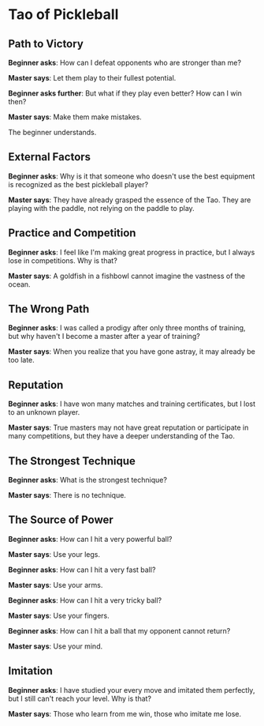 # Tao of Pickleball

## Path to Victory
**Beginner asks**: How can I defeat opponents who are stronger than me?

**Master says**: Let them play to their fullest potential.

**Beginner asks further**: But what if they play even better? How can I win then?

**Master says**: Make them make mistakes.

The beginner understands.

## External Factors
**Beginner asks**: Why is it that someone who doesn't use the best equipment is recognized as the best pickleball player?

**Master says**: They have already grasped the essence of the Tao. They are playing with the paddle, not relying on the paddle to play.

## Practice and Competition
**Beginner asks**: I feel like I'm making great progress in practice, but I always lose in competitions. Why is that?

**Master says**: A goldfish in a fishbowl cannot imagine the vastness of the ocean.

## The Wrong Path
**Beginner asks**: I was called a prodigy after only three months of training, but why haven't I become a master after a year of training?

**Master says**: When you realize that you have gone astray, it may already be too late.

## Reputation
**Beginner asks**: I have won many matches and training certificates, but I lost to an unknown player.

**Master says**: True masters may not have great reputation or participate in many competitions, but they have a deeper understanding of the Tao.

## The Strongest Technique
**Beginner asks**: What is the strongest technique?

**Master says**: There is no technique.

## The Source of Power
**Beginner asks**: How can I hit a very powerful ball?

**Master says**: Use your legs.

**Beginner asks**: How can I hit a very fast ball?

**Master says**: Use your arms.

**Beginner asks**: How can I hit a very tricky ball?

**Master says**: Use your fingers.

**Beginner asks**: How can I hit a ball that my opponent cannot return?

**Master says**: Use your mind.

## Imitation
**Beginner asks**: I have studied your every move and imitated them perfectly, but I still can't reach your level. Why is that?

**Master says**: Those who learn from me win, those who imitate me lose.